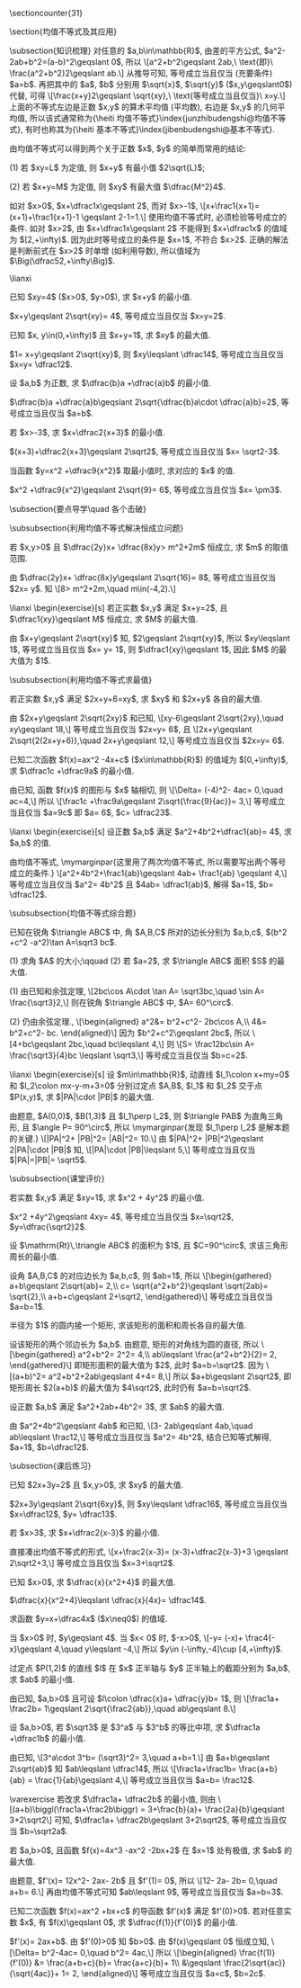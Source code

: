 \sectioncounter{31}
</p>

<p>
\section{均值不等式及其应用}
</p>

<p>
\subsection{知识梳理}
对任意的 $a,b\in\mathbb{R}$, 由差的平方公式, $a^2-2ab+b^2=(a-b)^2\geqslant 0$, 所以
\[a^2+b^2\geqslant 2ab,\ \text{即}\ 
    \frac{a^2+b^2}2\geqslant ab.\]
从推导可知, 等号成立当且仅当 (充要条件) $a=b$. 再把其中的 $a$, $b$ 分别用 $\sqrt{x}$, $\sqrt{y}$ ($x,y\geqslant0$) 代替, 可得
\[\frac{x+y}2\geqslant \sqrt{xy},\ \text{等号成立当且仅当}\ x=y.\]
上面的不等式左边是正数 $x,y$ 的算术平均值 (平均数), 右边是 $x,y$ 的几何平均值, 所以该式通常称为{\heiti 均值不等式}\index{junzhibudengshi@均值不等式}, 有时也称其为{\heiti 基本不等式}\index{jibenbudengshi@基本不等式}.
</p>

<p>
由均值不等式可以得到两个关于正数 $x$, $y$ 的简单而常用的结论:
</p>

<p>
(1) 若 $xy=L$ 为定值, 则 $x+y$ 有最小值 $2\sqrt{L}$;
</p>

<p>
(2) 若 $x+y=M$ 为定值, 则 $xy$ 有最大值 $\dfrac{M^2}4$.
</p>

<p>
如对 $x>0$, $x+\dfrac1x\geqslant 2$, 而对 $x>-1$,
\[x+\frac1{x+1}= (x+1)+\frac1{x+1}-1
    \geqslant 2-1=1.\]
使用均值不等式时, 必须检验等号成立的条件. 如对 $x>2$, 由 $x+\dfrac1x\geqslant 2$ 不能得到 $x+\dfrac1x$ 的值域为 $[2,+\infty)$. 因为此时等号成立的条件是 $x=1$, 不符合 $x>2$. 正确的解法是判断前式在 $x>2$ 时单增 (如利用导数), 所以值域为 $\Big(\dfrac52,+\infty\Big)$.
</p>

<p>
\lianxi
<myexercise>
    <p>    已知 $xy=4$ ($x>0$, $y>0$), 求 $x+y$ 的最小值.
</p>
</myexercise>
<mysolution>
    <p>
    $x+y\geqslant 2\sqrt{xy}= 4$, 等号成立当且仅当 $x=y=2$.
</p>
</mysolution>
</p>

<p>
<myexercise>
    <p>    已知 $x, y\in(0,+\infty)$ 且 $x+y=1$, 求 $xy$ 的最大值.
</p>
</myexercise>
<mysolution>
    <p>
    $1= x+y\geqslant 2\sqrt{xy}$, 则 $xy\leqslant \dfrac14$, 等号成立当且仅当 $x=y= \dfrac12$.
</p>
</mysolution>
</p>

<p>
<myexercise>
    <p>    设 $a,b$ 为正数, 求 $\dfrac{b}a +\dfrac{a}b$ 的最小值.
</p>
</myexercise>
<mysolution>
    <p>
    $\dfrac{b}a +\dfrac{a}b\geqslant 2\sqrt{\dfrac{b}a\cdot \dfrac{a}b}=2$, 等号成立当且仅当 $a=b$.
</p>
</mysolution>
</p>

<p>
<myexercise>
    <p>    若 $x>-3$, 求 $x+\dfrac2{x+3}$ 的最小值.
</p>
</myexercise>
<mysolution>
    <p>
    $(x+3)+\dfrac2{x+3}\geqslant 2\sqrt2$, 等号成立当且仅当 $x= \sqrt2-3$.
</p>
</mysolution>
</p>

<p>
<myexercise>
    <p>    当函数 $y=x^2 +\dfrac9{x^2}$ 取最小值时, 求对应的 $x$ 的值.
</p>
</myexercise>
<mysolution>
    <p>
    $x^2 +\dfrac9{x^2}\geqslant 2\sqrt{9}= 6$, 等号成立当且仅当 $x= \pm3$.
</p>
</mysolution>
</p>

<p>
\subsection{要点导学\quad 各个击破}
</p>

<p>
\subsubsection{利用均值不等式解决恒成立问题}
<span id="example-"></span>
<myexample>
    <p>
    若 $x,y>0$ 且 $\dfrac{2y}x+ \dfrac{8x}y> m^2+2m$ 恒成立, 求 $m$ 的取值范围.
</p>
</myexample>
<mysolution>
    <p>
    由 $\dfrac{2y}x+ \dfrac{8x}y\geqslant 2\sqrt{16}= 8$, 等号成立当且仅当 $2x= y$. 知
    \[8> m^2+2m,\quad m\in(-4,2).\]
</p>
</mysolution>
</p>

<p>
\lianxi
\begin{exercise}[s]
    若正实数 $x,y$ 满足 $x+y=2$, 且 $\dfrac1{xy}\geqslant M$ 恒成立, 求 $M$ 的最大值.
</p>
</myexercise>
<mysolution>
    <p>
    由 $x+y\geqslant 2\sqrt{xy}$ 知, $2\geqslant 2\sqrt{xy}$, 所以 $xy\leqslant 1$, 等号成立当且仅当 $x= y= 1$, 则 $\dfrac1{xy}\geqslant 1$, 因此 $M$ 的最大值为 $1$.
</p>
</mysolution>
</p>

<p>
\subsubsection{利用均值不等式求最值}
<span id="example-"></span>
<myexample>
    <p>
    若正实数 $x,y$ 满足 $2x+y+6=xy$, 求 $xy$ 和 $2x+y$ 各自的最大值.
</p>
</myexample>
<mysolution>
    <p>
    由 $2x+y\geqslant 2\sqrt{2xy}$ 和已知,
    \[xy-6\geqslant 2\sqrt{2xy},\quad xy\geqslant 18,\]
    等号成立当且仅当 $2x=y= 6$, 且
    \[2x+y\geqslant 2\sqrt{2(2x+y+6)},\quad 2x+y\geqslant 12,\]
    等号成立当且仅当 $2x=y= 6$.
</p>
</mysolution>
</p>

<p>
<span id="example-"></span>
<myexample>
    <p>
    已知二次函数 $f(x)=ax^2 -4x+c$ ($x\in\mathbb{R}$) 的值域为 $[0,+\infty)$, 求 $\dfrac1c +\dfrac9a$ 的最小值.
</p>
</myexample>
<mysolution>
    <p>
    由已知, 函数 $f(x)$ 的图形与 $x$ 轴相切, 则
    \[\Delta= (-4)^2- 4ac= 0,\quad ac=4,\]
    所以
    \[\frac1c +\frac9a\geqslant 2\sqrt{\frac{9}{ac}}= 3,\]
    等号成立当且仅当 $a=9c$ 即 $a= 6$, $c= \dfrac23$.
</p>
</mysolution>
</p>

<p>
\lianxi
\begin{exercise}[s]
    设正数 $a,b$ 满足 $a^2+4b^2+\dfrac1{ab}= 4$, 求 $a,b$ 的值.
</p>
</myexercise>
<mysolution>
    <p>
    由均值不等式,
    \mymarginpar{这里用了两次均值不等式, 所以需要写出两个等号成立的条件.}
    \[a^2+4b^2+\frac1{ab}\geqslant 4ab+ \frac1{ab}
    \geqslant 4,\]
    等号成立当且仅当 $a^2= 4b^2$ 且 $4ab= \dfrac1{ab}$, 解得 $a=1$, $b= \dfrac12$.
</p>
</mysolution>
</p>

<p>
\subsubsection{均值不等式综合题}
<span id="example-"></span>
<myexample>
    <p>
    已知在锐角 $\triangle ABC$ 中, 角 $A,B,C$ 所对的边长分别为 $a,b,c$, $(b^2 +c^2 -a^2)\tan A=\sqrt3 bc$.
</p>

<p>
    (1) 求角 $A$ 的大小;\qquad
    (2) 若 $a=2$, 求 $\triangle ABC$ 面积 $S$ 的最大值.
</p>
</myexample>
<mysolution>
    <p>
    (1) 由已知和余弦定理,
    \[2bc\cos A\cdot \tan A= \sqrt3bc,\quad 
    \sin A= \frac{\sqrt3}2,\]
    则在锐角 $\triangle ABC$ 中, $A= 60^\circ$.
</p>

<p>
    (2) 仍由余弦定理.,
    \[\begin{aligned}
        a^2&= b^2+c^2- 2bc\cos A,\\
        4&= b^2+c^2- bc.
    \end{aligned}\]
    因为 $b^2+c^2\geqslant 2bc$, 所以
    \[4+bc\geqslant 2bc,\quad bc\leqslant 4,\]
    则
    \[S= \frac12bc\sin A= \frac{\sqrt3}{4}bc
    \leqslant \sqrt3,\]
    等号成立当且仅当 $b=c=2$.
</p>
</mysolution>
</p>

<p>
\lianxi
\begin{exercise}[s]
    设 $m\in\mathbb{R}$, 动直线 $l_1\colon x+my=0$ 和 $l_2\colon mx-y-m+3=0$ 分别过定点 $A,B$, $l_1$ 和 $l_2$ 交于点 $P(x,y)$, 求 $|PA|\cdot |PB|$ 的最大值.
</p>
</myexercise>
<mysolution>
    <p>
    由题意, $A(0,0)$, $B(1,3)$ 且 $l_1\perp l_2$, 则 $\triangle PAB$ 为直角三角形, 且 $\angle P= 90^\circ$, 所以
    \mymarginpar{发现 $l_1\perp l_2$ 是解本题的关键.}
    \[|PA|^2+ |PB|^2= |AB|^2= 10.\]
    由 $|PA|^2+ |PB|^2\geqslant 2|PA|\cdot |PB|$ 知,
    \[|PA|\cdot |PB|\leqslant 5,\]
    等号成立当且仅当 $|PA|=|PB|= \sqrt5$.
</p>
</mysolution>
</p>

<p>
\subsubsection{课堂评价}
</p>

<p>
<myexercise>
    <p>    若实数 $x,y$ 满足 $xy=1$, 求 $x^2 + 4y^2$ 的最小值.
</p>
</myexercise>
<mysolution>
    <p>
    $x^2 +4y^2\geqslant 4xy= 4$, 等号成立当且仅当 $x=\sqrt2$, $y=\dfrac{\sqrt2}2$.
</p>
</mysolution>
</p>

<p>
<myexercise>
    <p>    设 $\mathrm{Rt}\,\triangle ABC$ 的面积为 $1$, 且 $C=90^\circ$, 求该三角形周长的最小值.
</p>
</myexercise>
<mysolution>
    <p>
    设角 $A,B,C$ 的对应边长为 $a,b,c$, 则 $ab=1$, 所以
    \[\begin{gathered}
        a+b\geqslant 2\sqrt{ab}= 2,\\
        c= \sqrt{a^2+b^2}\geqslant \sqrt{2ab}= \sqrt{2},\\
        a+b+c\geqslant 2+\sqrt2,
    \end{gathered}\]
    等号成立当且仅当 $a=b=1$.
</p>
</mysolution>
</p>

<p>
<myexercise>
    <p>    半径为 $1$ 的圆内接一个矩形, 求该矩形的面积和周长各自的最大值.
</p>
</myexercise>
<mysolution>
    <p>
    设该矩形的两个邻边长为 $a,b$. 由题意, 矩形的对角线为圆的直径, 所以
    \[\begin{gathered}
        a^2+b^2= 2^2= 4,\\
        ab\leqslant \frac{a^2+b^2}{2}= 2,
    \end{gathered}\]
    即矩形面积的最大值为 $2$, 此时 $a=b=\sqrt2$. 因为
    \[(a+b)^2= a^2+b^2+2ab\geqslant 4+4= 8,\]
    所以 $a+b\geqslant 2\sqrt2$, 即矩形周长 $2(a+b)$ 的最大值为 $4\sqrt2$, 此时仍有 $a=b=\sqrt2$.
</p>
</mysolution>
</p>

<p>
<myexercise>
    <p>    设正数 $a,b$ 满足 $a^2+2ab+4b^2= 3$, 求 $ab$ 的最大值.
</p>
</myexercise>
<mysolution>
    <p>
    由 $a^2+4b^2\geqslant 4ab$ 和已知,
    \[3- 2ab\geqslant 4ab,\quad ab\leqslant \frac12,\]
    等号成立当且仅当 $a^2= 4b^2$, 结合已知等式解得, $a=1$, $b=\dfrac12$.
</p>
</mysolution>
</p>

<p>
\subsection{课后练习}
<myexercise>
    <p>    已知 $2x+3y=2$ 且 $x,y>0$, 求 $xy$ 的最大值.
</p>
</myexercise>
<mysolution>
    <p>
    $2x+3y\geqslant 2\sqrt{6xy}$, 则 $xy\leqslant \dfrac16$, 等号成立当且仅当 $x=\dfrac12$, $y= \dfrac13$.
</p>
</mysolution>
</p>

<p>
<myexercise>
    <p>    若 $x>3$, 求 $x+\dfrac2{x-3}$ 的最小值.
</p>
</myexercise>
<mysolution>
    <p>
    直接凑出均值不等式的形式,
    \[x+\frac2{x-3}= (x-3)+\dfrac2{x-3}+3
    \geqslant 2\sqrt2+3,\]
    等号成立当且仅当 $x=3+\sqrt2$.
</p>
</mysolution>
</p>

<p>
<myexercise>
    <p>    已知 $x>0$, 求 $\dfrac{x}{x^2+4}$ 的最大值.
</p>
</myexercise>
<mysolution>
    <p>
    $\dfrac{x}{x^2+4}\leqslant \dfrac{x}{4x}= \dfrac14$.
</p>
</mysolution>
</p>

<p>
<myexercise>
    <p>    求函数 $y=x+\dfrac4x$ ($x\neq0$) 的值域.
</p>
</myexercise>
<mysolution>
    <p>
    当 $x>0$ 时, $y\geqslant 4$. 当 $x< 0$ 时, $-x>0$,
    \[-y= (-x)+ \frac4{-x}\geqslant 4,\quad y\leqslant -4,\]
    所以 $y\in (-\infty,-4]\cup [4,+\infty)$.
</p>
</mysolution>
</p>

<p>
<myexercise>
    <p>    过定点 $P(1,2)$ 的直线 $l$ 在 $x$ 正半轴与 $y$ 正半轴上的截距分别为 $a,b$, 求 $ab$ 的最小值.
</p>
</myexercise>
<mysolution>
    <p>
    由已知, $a,b>0$ 且可设 $l\colon \dfrac{x}a+ \dfrac{y}b= 1$, 则
    \[\frac1a+ \frac2b= 1\geqslant 2\sqrt{\frac2{ab}},\quad
    ab\geqslant 8.\]
</p>
</mysolution>
</p>

<p>
<myexercise>
    <p>    设 $a,b>0$, 若 $\sqrt3$ 是 $3^a$ 与 $3^b$ 的等比中项, 求 $\dfrac1a +\dfrac1b$ 的最小值.
</p>
</myexercise>
<mysolution>
    <p>
    由已知,
    \[3^a\cdot 3^b= (\sqrt3)^2= 3,\quad a+b=1.\]
    由 $a+b\geqslant 2\sqrt{ab}$ 知 $ab\leqslant \dfrac14$, 所以
    \[\frac1a+\frac1b= \frac{a+b}{ab}
    = \frac{1}{ab}\geqslant 4,\]
    等号成立当且仅当 $a=b= \frac12$.
</p>

<p>
    \varexercise 若改求 $\dfrac1a+ \dfrac2b$ 的最小值, 则由
    \[(a+b)\biggl(\frac1a+\frac2b\biggr)
    = 3+\frac{b}{a}+ \frac{2a}{b}\geqslant 3+2\sqrt2\]
    可知, $\dfrac1a+ \dfrac2b\geqslant 3+2\sqrt2$, 等号成立当且仅当 $b=\sqrt2a$.
</p>
</mysolution>
</p>

<p>
<myexercise>
    <p>    若 $a,b>0$, 且函数 $f(x)=4x^3 -ax^2 -2bx+2$ 在 $x=1$ 处有极值, 求 $ab$ 的最大值.
</p>
</myexercise>
<mysolution>
    <p>
    由题意, $f'(x)= 12x^2- 2ax- 2b$ 且 $f'(1)= 0$, 所以
    \[12- 2a- 2b= 0,\quad a+b= 6.\]
    再由均值不等式可知 $ab\leqslant 9$, 等号成立当且仅当 $a=b=3$.
</p>
</mysolution>
</p>

<p>
<myexercise>
    <p>    已知二次函数 $f(x)=ax^2 +bx+c$ 的导函数 $f'(x)$ 满足 $f'(0)>0$. 若对任意实数 $x$, 有 $f(x)\geqslant 0$, 求 $\dfrac{f(1)}{f'(0)}$ 的最小值.
</p>
</myexercise>
<mysolution>
    <p>
    $f'(x)= 2ax+b$. 由 $f'(0)>0$ 知 $b>0$. 由 $f(x)\geqslant 0$ 恒成立知,
    \[\Delta= b^2-4ac= 0,\quad b^2= 4ac,\]
    所以
    \[\begin{aligned}
        \frac{f(1)}{f'(0)}
        &= \frac{a+b+c}{b}= \frac{a+c}{b}+ 1\\
        &\geqslant \frac{2\sqrt{ac}}{\sqrt{4ac}}+ 1= 2,
    \end{aligned}\]
    等号成立当且仅当 $a=c$, $b=2c$.
</p>
</mysolution>

